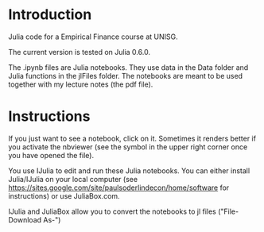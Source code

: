 # Introduction

Julia code for a Empirical Finance course at UNISG. 

The current version is tested on Julia 0.6.0.

The .ipynb files are Julia notebooks. They use data in the Data folder and Julia functions in the jlFiles folder. The notebooks are meant to be used together with my lecture notes (the pdf file).


# Instructions

If you just want to see a notebook, click on it.  Sometimes it renders better if you activate the nbviewer (see the symbol in the upper right corner once you have opened the file).

You use IJulia to edit and run these Julia notebooks. You can either install Julia/IJulia on your local computer (see https://sites.google.com/site/paulsoderlindecon/home/software for instructions) or use JuliaBox.com. 

IJulia and JuliaBox allow you to convert the notebooks to jl files ("File-Download As-")

